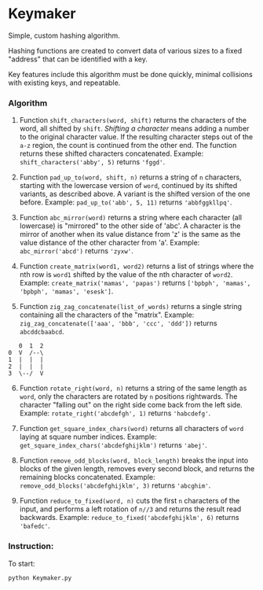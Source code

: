 # Keymaker

Simple, custom hashing algorithm.

Hashing functions are created to convert data of various sizes to a fixed "address" that can be identified with a key.

Key features include this algorithm must be done quickly, minimal collisions with existing keys, and repeatable.

### Algorithm

1. Function `shift_characters(word, shift)` returns the characters of the word, all shifted by `shift`.
_Shifting a character_ means adding a number to the original character value.
If the resulting character steps out of the `a-z` region, the count is continued from the other end.
The function returns these shifted characters concatenated.
Example: `shift_characters('abby', 5)` returns `'fggd'`.

2. Function `pad_up_to(word, shift, n)` returns a string of `n` characters, starting with the lowercase version of `word`, continued by its shifted variants, as described above.
A variant is the shifted version of the one before.
Example: `pad_up_to('abb', 5, 11)` returns `'abbfggkllpq'`.

3. Function `abc_mirror(word)` returns a string where each character (all lowercase) is "mirrored" to the other side of 'abc'.
A character is the mirror of another when its value distance from 'z' is the same as the value distance of the other character from 'a'.
Example: `abc_mirror('abcd')` returns `'zyxw'`.

4. Function `create_matrix(word1, word2)` returns a list of strings where the nth row is `word1` shifted by the value of the nth character of `word2`.
Example: `create_matrix('mamas', 'papas')` returns `['bpbph', 'mamas', 'bpbph', 'mamas', 'esesk']`.

5. Function `zig_zag_concatenate(list_of_words)` returns a single string containing all the characters of the "matrix".
Example: `zig_zag_concatenate(['aaa', 'bbb', 'ccc', 'ddd'])` returns `abcddcbaabcd`.

```
   0  1  2
0  V  /--\
1  |  |  |
2  |  |  |
3  \--/  V
```

6. Function `rotate_right(word, n)` returns a string of the same length as `word`, only the characters are rotated by `n` positions rightwards.
The character "falling out" on the right side come back from the left side.
Example: `rotate_right('abcdefgh', 1)` returns `'habcdefg'`.

7. Function `get_square_index_chars(word)` returns all characters of `word` laying at square number indices.
Example: `get_square_index_chars('abcdefghijklm')` returns `'abej'`.

8. Function `remove_odd_blocks(word, block_length)` breaks the input into blocks of the given length, removes every second block, and returns the remaining blocks concatenated.
Example: `remove_odd_blocks('abcdefghijklm', 3)` returns `'abcghim'`.

9. Function `reduce_to_fixed(word, n)` cuts the first `n` characters of the input, and performs a left rotation of `n//3` and returns the result read backwards.
Example: `reduce_to_fixed('abcdefghijklm', 6)` returns `'bafedc'`.

### Instruction:

To start:
```
python Keymaker.py
```
